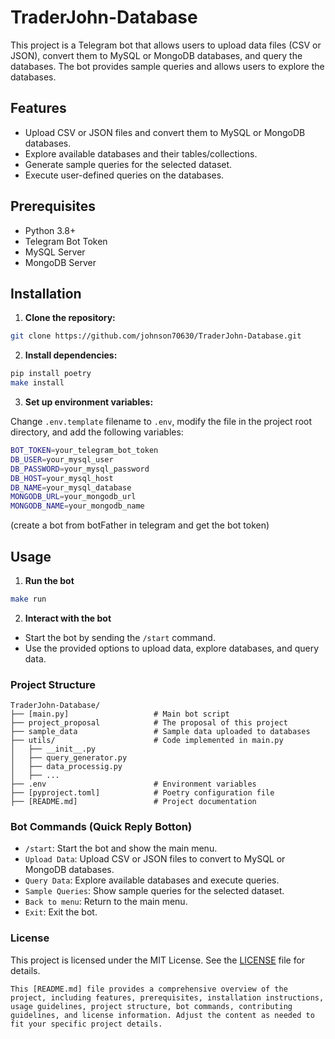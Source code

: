 # TraderJohn-Database

This project is a Telegram bot that allows users to upload data files (CSV or JSON), convert them to MySQL or MongoDB databases, and query the databases. The bot provides sample queries and allows users to explore the databases.

## Features

- Upload CSV or JSON files and convert them to MySQL or MongoDB databases.
- Explore available databases and their tables/collections.
- Generate sample queries for the selected dataset.
- Execute user-defined queries on the databases.

## Prerequisites

- Python 3.8+
- Telegram Bot Token
- MySQL Server
- MongoDB Server

## Installation

1. **Clone the repository:**
```sh
git clone https://github.com/johnson70630/TraderJohn-Database.git
```

2. **Install dependencies:**
```sh
pip install poetry
make install
```

3. **Set up environment variables:**

Change `.env.template` filename to `.env`, modify the file in the project root directory, and add the following variables:
```sh
BOT_TOKEN=your_telegram_bot_token
DB_USER=your_mysql_user
DB_PASSWORD=your_mysql_password
DB_HOST=your_mysql_host
DB_NAME=your_mysql_database
MONGODB_URL=your_mongodb_url
MONGODB_NAME=your_mongodb_name
```
(create a bot from botFather in telegram and get the bot token)

## Usage

1. **Run the bot**
```sh
make run
```

2. **Interact with the bot**

- Start the bot by sending the `/start` command.
- Use the provided options to upload data, explore databases, and query data.

### Project Structure

```
TraderJohn-Database/
├── [main.py]                   # Main bot script
├── project_proposal            # The proposal of this project
├── sample_data                 # Sample data uploaded to databases
├── utils/                      # Code implemented in main.py
│   ├── __init__.py                 
│   ├── query_generator.py      
│   ├── data_processig.py  
│   ├── ...
├── .env                        # Environment variables
├── [pyproject.toml]            # Poetry configuration file
├── [README.md]                 # Project documentation
```
### Bot Commands (Quick Reply Botton)
- `/start`: Start the bot and show the main menu.
- `Upload Data`: Upload CSV or JSON files to convert to MySQL or MongoDB databases.
- `Query Data`: Explore available databases and execute queries.
- `Sample Queries`: Show sample queries for the selected dataset.
- `Back to menu`: Return to the main menu.
- `Exit`: Exit the bot.


### License
This project is licensed under the MIT License. See the [LICENSE](/LICENSE) file for details.

```
This [README.md] file provides a comprehensive overview of the project, including features, prerequisites, installation instructions, usage guidelines, project structure, bot commands, contributing guidelines, and license information. Adjust the content as needed to fit your specific project details.
```